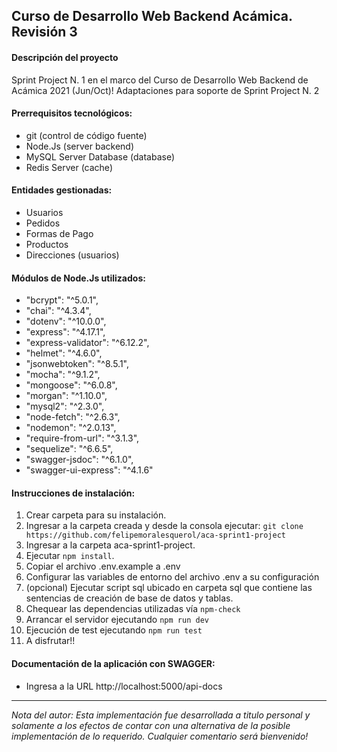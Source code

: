 ## Curso de Desarrollo Web Backend Acámica. Revisión 3

#### Descripción del proyecto

Sprint Project N. 1 en el marco del Curso de Desarrollo Web Backend de Acámica 2021 (Jun/Oct)!
Adaptaciones para soporte de Sprint Project N. 2

#### Prerrequisitos tecnológicos:

- git (control de código fuente)
- Node.Js (server backend)
- MySQL Server Database (database)
- Redis Server (cache)


#### Entidades gestionadas:

- Usuarios
- Pedidos
- Formas de Pago
- Productos
- Direcciones (usuarios)


#### Módulos de Node.Js utilizados:

- "bcrypt": "^5.0.1",
- "chai": "^4.3.4",
- "dotenv": "^10.0.0",
- "express": "^4.17.1",
- "express-validator": "^6.12.2",
- "helmet": "^4.6.0",
- "jsonwebtoken": "^8.5.1",
- "mocha": "^9.1.2",
- "mongoose": "^6.0.8",
- "morgan": "^1.10.0",
- "mysql2": "^2.3.0",
- "node-fetch": "^2.6.3",
- "nodemon": "^2.0.13",
- "require-from-url": "^3.1.3",
- "sequelize": "^6.6.5",
- "swagger-jsdoc": "^6.1.0",
- "swagger-ui-express": "^4.1.6"


#### Instrucciones de instalación:

1. Crear carpeta para su instalación.
2. Ingresar a la carpeta creada y desde la consola ejecutar:
   `git clone https://github.com/felipemoralesquerol/aca-sprint1-project`
3. Ingresar a la carpeta aca-sprint1-project.
4. Ejecutar `npm install`.
5. Copiar el archivo .env.example a .env
6. Configurar las variables de entorno del archivo .env a su configuración
7. (opcional) Ejecutar script sql ubicado en carpeta sql que contiene las sentencias de creación de base de datos y tablas.
8. Chequear las dependencias utilizadas vía `npm-check`
9. Arrancar el servidor ejecutando `npm run dev`
10. Ejecución de test ejecutando `npm run test`
11. A disfrutar!!


#### Documentación de la aplicación con SWAGGER:

- Ingresa a la URL http://localhost:5000/api-docs

---

_Nota del autor:
Esta implementación fue desarrollada a titulo personal y solamente a los efectos de contar con una alternativa de la posible implementación de lo requerido.
Cualquier comentario será bienvenido!_
